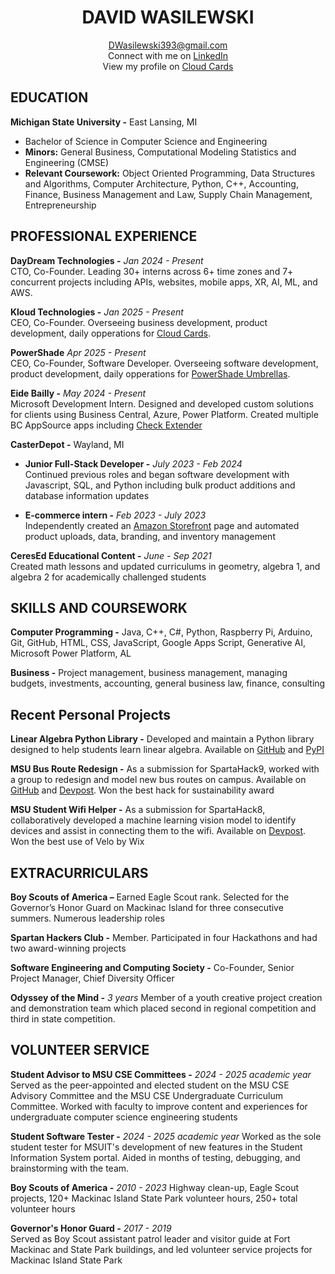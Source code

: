 <h1 align = "center">DAVID WASILEWSKI</h1>

<p align="center"><a href="mailto:dwasilewski393@gmail.com">DWasilewski393@gmail.com</a>
<br>Connect with me on <a href="https://www.linkedin.com/in/david-wasilewski/">LinkedIn</a>
<br>View my profile on <a href="https://www.cloud-cards.link/DWAS">Cloud Cards</a>
</p>

## EDUCATION

**Michigan State University -** East Lansing, MI 
- Bachelor of Science in Computer Science and Engineering
- **Minors:** General Business, Computational Modeling Statistics and Engineering (CMSE)
- **Relevant Coursework:** Object Oriented Programming, Data Structures and Algorithms, Computer Architecture, Python, C++, Accounting, Finance, Business Management and Law, Supply Chain Management, Entrepreneurship


## PROFESSIONAL EXPERIENCE

**DayDream Technologies -** *Jan 2024 - Present*  
CTO, Co-Founder. Leading 30+ interns across 6+ time zones and 7+ concurrent projects including APIs, websites, mobile apps, XR, AI, ML, and AWS.

**Kloud Technologies -** *Jan 2025 - Present*  
CEO, Co-Founder. Overseeing business development, product development, daily opperations for [Cloud Cards](https://www.cloud-cards.link/).

**PowerShade** *Apr 2025 - Present*  
CEO, Co-Founder, Software Developer. Overseeing software development, product development, daily opperations for [PowerShade Umbrellas](https://dwasilewski3.github.io/PowerShade-Website/).

**Eide Bailly -** *May 2024 - Present*  
Microsoft Development Intern. Designed and developed custom solutions for clients using Business Central, Azure, Power Platform. Created multiple BC AppSource apps including [Check Extender](https://appsource.microsoft.com/en-us/product/dynamics-365-business-central/PUBID.eidebaillyllp%7CAID.multi_line_check_extender%7CPAPPID.c5ab6843-0158-4105-a9de-263cdca4e1ac?tab=Overview)

**CasterDepot -** Wayland, MI
 - **Junior Full-Stack Developer -** *July 2023 - Feb 2024*  
Continued previous roles and began software development with Javascript, SQL, and Python including bulk product additions and database information updates

 - **E-commerce intern -** *Feb 2023 - July 2023*  
Independently created an [Amazon Storefront](https://www.amazon.com/stores/CasterDepot/page/0C3FB9D6-1BE6-4344-AC64-81589AB25BDC?ref_=ast_bln) page and automated product uploads, data, branding, and inventory management

**CeresEd Educational Content -** *June - Sep 2021*  
Created math lessons and updated curriculums in geometry, algebra 1, and algebra 2 for academically challenged students

## SKILLS AND COURSEWORK

**Computer Programming -** Java, C++, C#, Python, Raspberry Pi, Arduino, Git, GitHub, HTML, CSS, JavaScript, Google Apps Script, Generative AI, Microsoft Power Platform, AL

**Business -** Project management, business management, managing budgets, investments, accounting, general business law, finance, consulting


## Recent Personal Projects

**Linear Algebra Python Library -** Developed and maintain a Python library designed to help students learn linear algebra. Available on [GitHub](https://github.com/DWasilewski3/LinAlgLib) and [PyPI](https://pypi.org/project/LinAlgLib/)

**MSU Bus Route Redesign -** As a submission for SpartaHack9, worked with a group to redesign and model new bus routes on campus. Available on [GitHub](https://github.com/DWasilewski3/Spartahack9-BusProject) and [Devpost](https://devpost.com/software/bus-route-project). Won the best hack for sustainability award

**MSU Student Wifi Helper -** As a submission for SpartaHack8, collaboratively developed a machine learning vision model to identify devices and assist in connecting them to the wifi. Available on [Devpost](https://devpost.com/software/image-recognition-tool-for-msu-internet-connection). Won the best use of Velo by Wix


## EXTRACURRICULARS

**Boy Scouts of America –** Earned Eagle Scout rank. Selected for the Governor’s Honor Guard on Mackinac Island for three consecutive summers. Numerous leadership roles

**Spartan Hackers Club -** Member. Participated in four Hackathons and had two award-winning projects

**Software Engineering and Computing Society -** Co-Founder, Senior Project Manager, Chief Diversity Officer

**Odyssey of the Mind -** *3 years* Member of a youth creative project creation and demonstration team which placed second in regional competition and third in state competition.


## VOLUNTEER SERVICE

**Student Advisor to MSU CSE Committees -** *2024 - 2025 academic year*  
Served as the peer-appointed and elected student on the MSU CSE Advisory Committee and the MSU CSE Undergraduate Curriculum Committee. Worked with faculty to improve content and experiences for undergraduate computer science engineering students

**Student Software Tester -** *2024 - 2025 academic year*
Worked as the sole student tester for MSUIT's development of new features in the Student Information System portal. Aided in months of testing, debugging, and brainstorming with the team.

**Boy Scouts of America -** *2010 - 2023*
Highway clean-up, Eagle Scout projects, 120+ Mackinac Island State Park volunteer hours, 250+ total volunteer hours

**Governor's Honor Guard -** *2017 - 2019*  
Served as Boy Scout assistant patrol leader and visitor guide at Fort Mackinac and State Park buildings, and led volunteer service projects for Mackinac Island State Park 